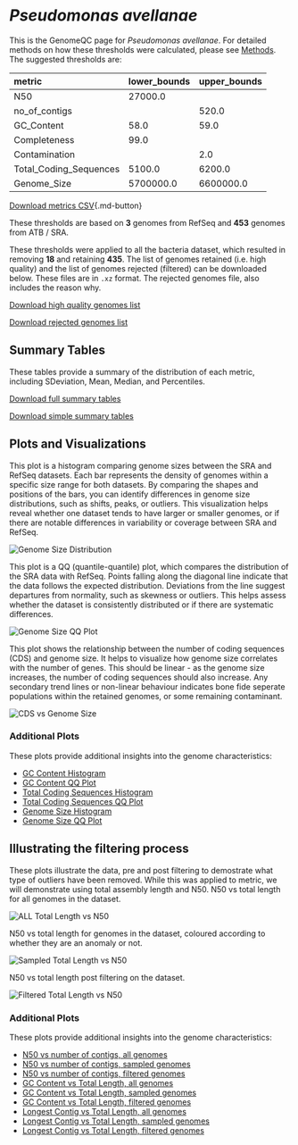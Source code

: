 # *Pseudomonas avellanae*

This is the GenomeQC page for *Pseudomonas avellanae*. For detailed methods on how these thresholds were calculated, please see [Methods](../../methods.md).
The suggested thresholds are: 

| metric                 | lower_bounds   | upper_bounds   |
|:-----------------------|:---------------|:---------------|
| N50                    | 27000.0        |                |
| no_of_contigs          |                | 520.0          |
| GC_Content             | 58.0           | 59.0           |
| Completeness           | 99.0           |                |
| Contamination          |                | 2.0            |
| Total_Coding_Sequences | 5100.0         | 6200.0         |
| Genome_Size            | 5700000.0      | 6600000.0      |

[Download metrics CSV](Pseudomonas_avellanae_metrics.csv){.md-button}


These thresholds are based on **3** genomes from RefSeq and **453** genomes from ATB / SRA.

These thresholds were applied to all the bacteria dataset, which resulted in removing **18** and retaining **435**.
The list of genomes retained (i.e. high quality) and the list of genomes rejected (filtered) can be downloaded below. These files are in `.xz` format. The rejected genomes file, also includes the reason why.

[Download high quality genomes list](Pseudomonas_avellanae_high_quality_genomes.csv.xz)


[Download rejected genomes list](Pseudomonas_avellanae_filtered_out_genomes.csv.xz)



## Summary Tables
These tables provide a summary of the distribution of each metric, including SDeviation, Mean, Median, and Percentiles.

[Download full summary tables](summary.csv)

[Download simple summary tables](selected_summary.csv)

## Plots and Visualizations

This plot is a histogram comparing genome sizes between the SRA and RefSeq datasets. Each bar represents the density of genomes within a specific size range for both datasets. By comparing the shapes and positions of the bars, you can identify differences in genome size distributions, such as shifts, peaks, or outliers. This visualization helps reveal whether one dataset tends to have larger or smaller genomes, or if there are notable differences in variability or coverage between SRA and RefSeq.

![Genome Size Distribution](Genome_Size_refseq_histogram_kde.png)

This plot is a QQ (quantile-quantile) plot, which compares the distribution of the SRA data with RefSeq. Points falling along the diagonal line indicate that the data follows the expected distribution. Deviations from the line suggest departures from normality, such as skewness or outliers. This helps assess whether the dataset is consistently distributed or if there are systematic differences.

![Genome Size QQ Plot](Genome_Size_refseq_qqplot.png)

This plot shows the relationship between the number of coding sequences (CDS) and genome size. It helps to visualize how genome size correlates with the number of genes. This should be linear - as the genome size increases, the number of coding sequences should also increase. Any secondary trend lines or non-linear behaviour indicates bone fide seperate populations within the retained genomes, or some remaining contaminant. 

![CDS vs Genome Size](Pseudomonas_avellanae_CDS_vs_Genome_Size.png)

### Additional Plots

These plots provide additional insights into the genome characteristics:

- [GC Content Histogram](GC_Content_refseq_histogram_kde.png)
- [GC Content QQ Plot](GC_Content_refseq_qqplot.png)
- [Total Coding Sequences Histogram](Total_Coding_Sequences_refseq_histogram_kde.png)
- [Total Coding Sequences QQ Plot](Total_Coding_Sequences_refseq_qqplot.png)
- [Genome Size Histogram](Genome_Size_refseq_histogram_kde.png)
- [Genome Size QQ Plot](Genome_Size_refseq_qqplot.png)
## Illustrating the filtering process
These plots illustrate the data, pre and post filtering to demostrate what type of outliers have been removed. While this was applied to metric, we will demonstrate using total assembly length and N50.
N50 vs total length for all genomes in the dataset.

![ALL Total Length vs N50](Pseudomonas_avellanae_all_total_length_N50.png)

N50 vs total length for genomes in the dataset, coloured according to whether they are an anomaly or not.

![Sampled Total Length vs N50](Pseudomonas_avellanae_sample_total_length_N50.png)

N50 vs total length post filtering on the dataset.

![Filtered Total Length vs N50](Pseudomonas_avellanae_filt_total_length_N50.png)

### Additional Plots

These plots provide additional insights into the genome characteristics:

- [N50 vs number of contigs, all genomes](Pseudomonas_avellanae_all_N50_number.png)
- [N50 vs number of contigs, sampled genomes](Pseudomonas_avellanae_sample_N50_number.png)
- [N50 vs number of contigs, filtered genomes](Pseudomonas_avellanae_filt_N50_number.png)
- [GC Content vs Total Length, all genomes](Pseudomonas_avellanae_all_total_length_GC_Content.png)
- [GC Content vs Total Length, sampled genomes](Pseudomonas_avellanae_sample_total_length_GC_Content.png)
- [GC Content vs Total Length, filtered genomes](Pseudomonas_avellanae_filt_total_length_GC_Content.png)
- [Longest Contig vs Total Length, all genomes](Pseudomonas_avellanae_all_total_length_longest.png)
- [Longest Contig vs Total Length, sampled genomes](Pseudomonas_avellanae_sample_total_length_longest.png)
- [Longest Contig vs Total Length, filtered genomes](Pseudomonas_avellanae_filt_total_length_longest.png)
